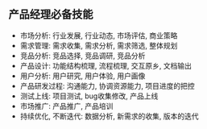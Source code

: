  

## 产品经理必备技能

* 市场分析:  行业发展, 行业动态, 市场评估, 商业策略
* 需求管理: 需求收集, 需求分析, 需求筛选, 整体规划
* 竞品分析: 竞品选择, 竞品调研, 竞品分析
* 产品设计: 功能结构梳理, 流程梳理, 交互原乡, 文档输出
* 用户分析: 用户研究, 用户体验, 用户画像
* 产品研发过程: 沟通能力, 协调资源能力, 项目进度的把控
* 测试上线: 项目测试, bug收集修改, 产品上线
* 市场推广: 产品推广, 产品培训
* 持续优化, 不断迭代: 数据分析, 新需求的收集, 版本的迭代



